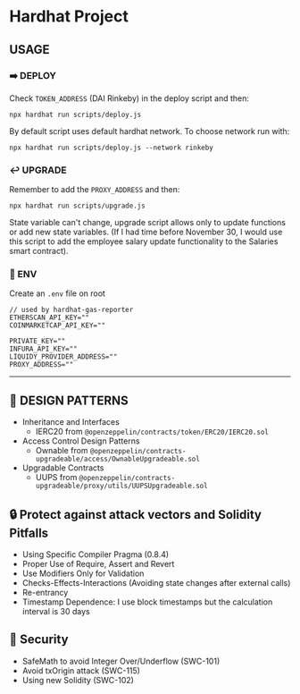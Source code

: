 # Hardhat Project


## USAGE
### ➡️ DEPLOY

Check `TOKEN_ADDRESS` (DAI Rinkeby) in the deploy script and then:
```
npx hardhat run scripts/deploy.js
```
By default script uses default hardhat network. To choose network run with:
```
npx hardhat run scripts/deploy.js --network rinkeby
```

### ↩️ UPGRADE
Remember to add the `PROXY_ADDRESS` and then:

```
npx hardhat run scripts/upgrade.js
```

State variable can't change, upgrade script allows only to update functions or add new state variables.
(If I had time before November 30, I would use this script to add the employee salary update functionality to the Salaries smart contract).



### 🔑 ENV

Create an `.env` file on root

```
// used by hardhat-gas-reporter
ETHERSCAN_API_KEY=""
COINMARKETCAP_API_KEY=""

PRIVATE_KEY=""
INFURA_API_KEY=""
LIQUIDY_PROVIDER_ADDRESS=""
PROXY_ADDRESS=""
```

---




## 📐 DESIGN PATTERNS

- Inheritance and Interfaces
  - IERC20 from `@openzeppelin/contracts/token/ERC20/IERC20.sol`
- Access Control Design Patterns
  - Ownable from `@openzeppelin/contracts-upgradeable/access/OwnableUpgradeable.sol`
- Upgradable Contracts
  - UUPS from `@openzeppelin/contracts-upgradeable/proxy/utils/UUPSUpgradeable.sol`


## 🔒 Protect against attack vectors and Solidity Pitfalls

- Using Specific Compiler Pragma (0.8.4)
- Proper Use of Require, Assert and Revert 
- Use Modifiers Only for Validation 
- Checks-Effects-Interactions (Avoiding state changes after external calls)
- Re-entrancy
- Timestamp Dependence: I use block timestamps but the calculation interval is 30 days

## 🔐 Security

- SafeMath to avoid Integer Over/Underflow (SWC-101)
- Avoid txOrigin attack (SWC-115)
- Using new Solidity (SWC-102)



